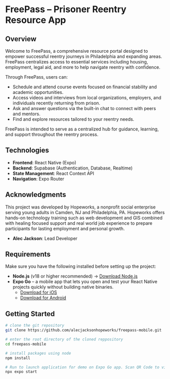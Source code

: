 # FreePass – Prisoner Reentry Resource App

## Overview

Welcome to FreePass, a comprehensive resource portal designed to empower successful reentry journeys in Philadelphia and expanding areas. FreePass centralizes access to essential services including housing, employment, legal aid, and more to help navigate reentry with confidence.

Through FreePass, users can:

- Schedule and attend course events focused on financial stability and academic opportunities.
- Access videos and interviews from local organizations, employers, and individuals recently returning from prison.
- Ask and answer questions via the built-in chat to connect with peers and mentors.
- Find and explore resources tailored to your reentry needs.

FreePass is intended to serve as a centralized hub for guidance, learning, and support throughout the reentry process.

## Technologies

- **Frontend**: React Native (Expo)
- **Backend**: Supabase (Authentication, Database, Realtime)
- **State Management**: React Context API
- **Navigation**: Expo Router

## Acknowledgments

This project was developed by Hopeworks, a nonprofit social enterprise serving young adults in Camden, NJ and Philadelphia, PA. Hopeworks offers hands-on technology training such as web development and GIS combined with healing focused support and real world job experience to prepare participants for lasting employment and personal growth.

- **Alec Jackson**: Lead Developer

## Requirements

Make sure you have the following installed before setting up the project:

- **Node.js** (v18 or higher recommended) → [Download Node.js](https://nodejs.org/)
- **Expo Go** – a mobile app that lets you open and test your React Native projects quickly without building native binaries.  
  - [Download for iOS](https://apps.apple.com/app/expo-go/id982107779)  
  - [Download for Android](https://play.google.com/store/apps/details?id=host.exp.exponent)

## Getting Started

   ```bash
   # clone the git repository 
   git clone https://github.com/alecjacksonhopeworks/freepass-mobile.git

   # enter the root directory of the cloned reppository 
   cd freepass-mobile

   # install packages using node 
   npm install

   # Run to launch application for demo on Expo Go app. Scan QR Code to view 
   npx expo start

   ```
